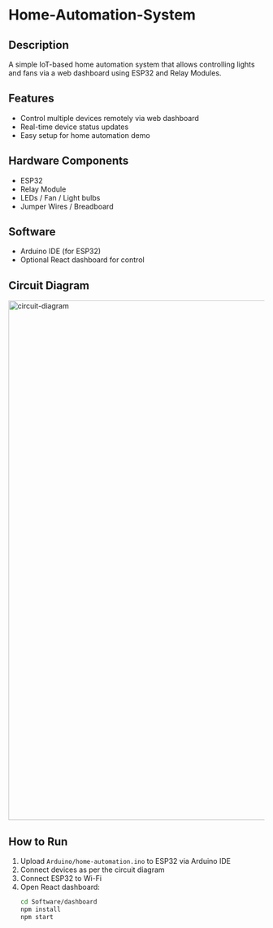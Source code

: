 # Home-Automation-System

## Description
A simple IoT-based home automation system that allows controlling lights and fans via a web dashboard using ESP32 and Relay Modules.

## Features
- Control multiple devices remotely via web dashboard
- Real-time device status updates
- Easy setup for home automation demo

## Hardware Components
- ESP32
- Relay Module
- LEDs / Fan / Light bulbs
- Jumper Wires / Breadboard

## Software
- Arduino IDE (for ESP32)
- Optional React dashboard for control

## Circuit Diagram
<img width="1536" height="1024" alt="circuit-diagram" src="https://github.com/user-attachments/assets/4c4854b0-52f4-41ad-b735-0357f43cea39" />

## How to Run
1. Upload `Arduino/home-automation.ino` to ESP32 via Arduino IDE
2. Connect devices as per the circuit diagram
3. Connect ESP32 to Wi-Fi
4. Open React dashboard:
   ```bash
   cd Software/dashboard
   npm install
   npm start
